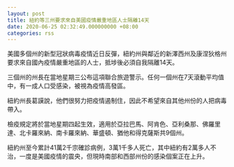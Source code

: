 ```yaml
---
layout: post
title: 紐約等三州要求來自美國疫情嚴重地區人士隔離14天
date: 2020-06-25 02:32:49.000000000 +08:00
categories: rss
---
```


美國多個州的新型冠狀病毒疫情近日反彈，紐約州與鄰近的新澤西州及康涅狄格州要求來自國內疫情嚴重地區的人士，抵埗後必須自我隔離14天。

三個州的州長在當地星期三公布這項聯合旅遊警示。任何一個州在7天滾動平均值中，有一成人口受感染，被視為疫情高發區。

紐約州長葛謨說，他們很努力把疫情遏制住，因此不希望來自其他州份的人把病毒帶入。

檢疫規定將於當地星期四起生效，適用於亞拉巴馬、阿肯色、亞利桑那、佛羅里達、北卡羅來納、南卡羅來納、華盛頓、猶他和得克薩斯共9個州。

紐約州至今累計41萬2千宗確診病例，3萬1千多人死亡，其中紐約有2萬多人不治，一度是美國疫情的震央，但現時南部和西部州份的感染個案正在上升。
